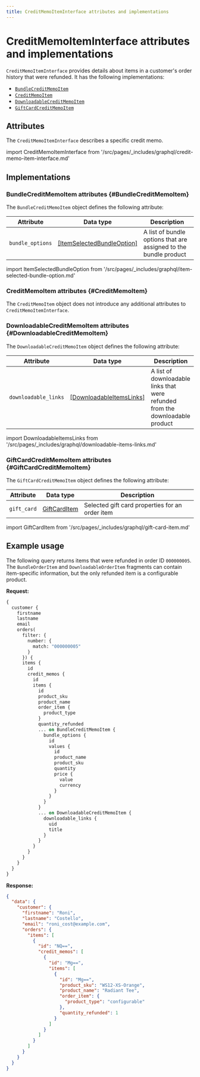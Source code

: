 ```yaml
---
title: CreditMemoItemInterface attributes and implementations
---
```


# CreditMemoItemInterface attributes and implementations

`CreditMemoItemInterface` provides details about items in a customer's order history that were refunded. It has the following implementations:

*  [`BundleCreditMemoItem`](#BundleCreditMemoItem)
*  [`CreditMemoItem`](#CreditMemoItem)
*  [`DownloadableCreditMemoItem`](#DownloadableCreditMemoItem)
*  [`GiftCardCreditMemoItem`](#GiftCardCreditMemoItem)

## Attributes

The `CreditMemoItemInterface` describes a specific credit memo.

import CreditMemoItemInterface from '/src/pages/_includes/graphql/credit-memo-item-interface.md'

<CreditMemoItemInterface />

## Implementations

### BundleCreditMemoItem attributes {#BundleCreditMemoItem}

The `BundleCreditMemoItem` object defines the following attribute:

Attribute | Data type | Description
--- | --- | ---
`bundle_options` | [[ItemSelectedBundleOption]](#ItemSelectedBundleOption) | A list of bundle options that are assigned to the bundle product

import ItemSelectedBundleOption from '/src/pages/_includes/graphql/item-selected-bundle-option.md'

<ItemSelectedBundleOption />

### CreditMemoItem attributes {#CreditMemoItem}

The `CreditMemoItem` object does not introduce any additional attributes to `CreditMemoItemInterface`.

### DownloadableCreditMemoItem attributes {#DownloadableCreditMemoItem}

The `DownloadableCreditMemoItem` object defines the following attribute:

Attribute | Data type | Description
--- | --- | ---
`downloadable_links` | [[DownloadableItemsLinks]](#DownloadableItemsLinks) | A list of downloadable links that were refunded from the downloadable product

import DownloadableItemsLinks from '/src/pages/_includes/graphql/downloadable-items-links.md'

<DownloadableItemsLinks />

### GiftCardCreditMemoItem attributes {#GiftCardCreditMemoItem}

The `GiftCardCreditMemoItem` object defines the following attribute:

Attribute | Data type | Description
--- | --- | ---
`gift_card` | [GiftCardItem](#GiftCardItem) | Selected gift card properties for an order item

import GiftCardItem from '/src/pages/_includes/graphql/gift-card-item.md'

<GiftCardItem />

## Example usage

The following query returns items that were refunded in order ID `000000005`. The `BundleOrderItem` and `DownloadableOrderItem` fragments can contain item-specific information, but the only refunded item is a configurable product.

**Request:**

```graphql
{
  customer {
    firstname
    lastname
    email
    orders(
      filter: {
        number: {
          match: "000000005"
        }
      }) {
      items {
        id
        credit_memos {
          id
          items {
            id
            product_sku
            product_name
            order_item {
              product_type
            }
            quantity_refunded
            ... on BundleCreditMemoItem {
              bundle_options {
                id
                values {
                  id
                  product_name
                  product_sku
                  quantity
                  price {
                    value
                    currency
                  }
                }
              }
            }
            ... on DownloadableCreditMemoItem {
              downloadable_links {
                uid
                title
              }
            }
          }
        }
      }
    }
  }
}
```

**Response:**

```json
{
  "data": {
    "customer": {
      "firstname": "Roni",
      "lastname": "Costello",
      "email": "roni_cost@example.com",
      "orders": {
        "items": [
          {
            "id": "NQ==",
            "credit_memos": [
              {
                "id": "Mg==",
                "items": [
                  {
                    "id": "Mg==",
                    "product_sku": "WS12-XS-Orange",
                    "product_name": "Radiant Tee",
                    "order_item": {
                      "product_type": "configurable"
                    },
                    "quantity_refunded": 1
                  }
                ]
              }
            ]
          }
        ]
      }
    }
  }
}
```
